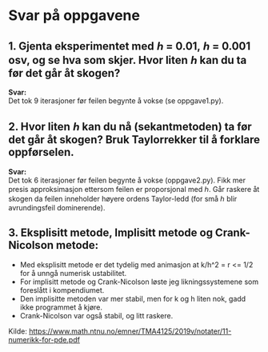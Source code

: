 # Svar på oppgavene

## 1. Gjenta eksperimentet med ℎ = 0.01, ℎ = 0.001 osv, og se hva som skjer. Hvor liten ℎ kan du ta før det går åt skogen?
**Svar:**  
Det tok 9 iterasjoner før feilen begynte å vokse (se oppgave1.py).

## 2. Hvor liten ℎ kan du nå (sekantmetoden) ta før det går åt skogen? Bruk Taylorrekker til å forklare oppførselen.
**Svar:**  
Det tok 6 iterasjoner før feilen begynte å vokse (oppgave2.py). Fikk mer presis approksimasjon ettersom feilen er proporsjonal med ℎ. Går raskere åt skogen da feilen inneholder høyere ordens Taylor-ledd (for små ℎ blir avrundingsfeil dominerende).

## 3. Eksplisitt metode, Implisitt metode og Crank-Nicolson metode:
- Med eksplisitt metode er det tydelig med animasjon at k/h^2 = r <= 1/2  for å unngå numerisk ustabilitet.
- For implisitt metode og Crank-Nicolson løste jeg likningssystemene som foreslått i kompendiumet. 
- Den implisitte metoden var mer stabil, men for k og h liten nok, gadd ikke programmet å kjøre.
- Crank-Nicolson var også stabil, og litt raskere.

Kilde: https://www.math.ntnu.no/emner/TMA4125/2019v/notater/11-numerikk-for-pde.pdf



